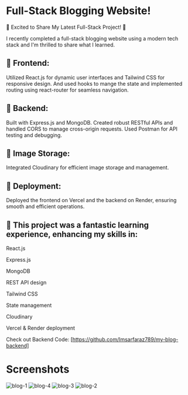 
# Full-Stack Blogging Website! 

🚀 Excited to Share My Latest Full-Stack Project! 🚀

I recently completed a full-stack blogging website using a modern tech stack and I'm thrilled to share what I learned.

## 🔹 Frontend:
Utilized React.js for dynamic user interfaces and Tailwind CSS for responsive design. And used hooks to mange the state and implemented routing using react-router for seamless navigation.

## 🔹 Backend: 
Built with Express.js and MongoDB. Created robust RESTful APIs and handled CORS to manage cross-origin requests. Used Postman for API testing and debugging.

## 🔹 Image Storage: 
Integrated Cloudinary for efficient image storage and management.

## 🔹 Deployment: 
Deployed the frontend on Vercel and the backend on Render, ensuring smooth and efficient operations.

## 🔹 This project was a fantastic learning experience, enhancing my skills in:

React.js

Express.js

MongoDB

REST API design

Tailwind CSS

State management

Cloudinary

Vercel & Render deployment

Check out Backend Code: [https://github.com/Imsarfaraz789/my-blog-backend]

# Screenshots

![blog-1](https://github.com/Imsarfaraz789/my-blog/assets/90414691/a989f7d4-61a6-4793-8c08-585c0bab76f1)
![blog-4](https://github.com/Imsarfaraz789/my-blog/assets/90414691/88fa4ad1-7738-498a-9ef1-1e689489df68)
![blog-3](https://github.com/Imsarfaraz789/my-blog/assets/90414691/00201333-7778-4873-81c8-5abd417f8ac0)
![blog-2](https://github.com/Imsarfaraz789/my-blog/assets/90414691/792d715b-6863-4e81-90e5-df40b1df5f3b)


